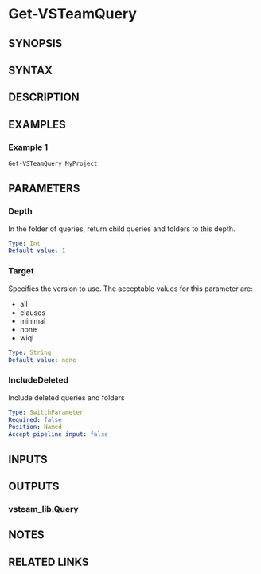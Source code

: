 <!-- #include "./common/header.md" -->

# Get-VSTeamQuery

## SYNOPSIS

<!-- #include "./synopsis/Get-VSTeamQuery.md" -->

## SYNTAX

## DESCRIPTION

<!-- #include "./synopsis/Get-VSTeamQuery.md" -->

## EXAMPLES

### Example 1

```powershell
Get-VSTeamQuery MyProject
```

## PARAMETERS

### Depth

In the folder of queries, return child queries and folders to this depth.

```yaml
Type: Int
Default value: 1
```

### Target

Specifies the version to use. The acceptable values for this parameter are:

- all
- clauses
- minimal
- none
- wiql

```yaml
Type: String
Default value: none
```

### IncludeDeleted

Include deleted queries and folders

```yaml
Type: SwitchParameter
Required: false
Position: Named
Accept pipeline input: false
```

<!-- #include "./params/projectName.md" -->

## INPUTS

## OUTPUTS

### vsteam_lib.Query

## NOTES

<!-- #include "./common/prerequisites.md" -->

## RELATED LINKS
